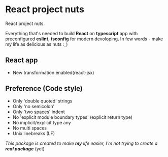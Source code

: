 # React project nuts

React project nuts.

Everything that's needed to build **React** on **typescript** app with preconfigured **eslint**, **tsconfig** for modern devoloping.
In few words - make my life as delicious as nuts :\_)

## React app

- New transformation enabled(react-jsx)

## Preference (Code style)

- Only 'double quoted' strings
- Only 'no semicolon'
- Only 'two spaces' indent
- No 'explicit module boundary types' (explicit return type)
- No implicit/explicit type any
- No multi spaces
- Unix linebreaks (LF)

_This package is created to make **my** life easier, I'm not trying to create a **real package**_ (yet)

